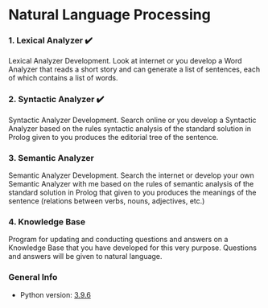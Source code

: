 # Natural Language Processing

### 1. Lexical Analyzer :heavy_check_mark: 
Lexical Analyzer Development. Look at internet or you develop a Word Analyzer that reads a short story and can generate a list of sentences, each of which contains a list of words. 

### 2. Syntactic Analyzer :heavy_check_mark: 
Syntactic Analyzer Development. Search online or you develop a Syntactic Analyzer based on the rules syntactic analysis of the standard solution in Prolog given to you produces the editorial tree of the sentence.

### 3. Semantic Analyzer
Semantic Analyzer Development. Search the internet or develop your own Semantic Analyzer with me based on the rules of semantic analysis of the standard solution in Prolog that given to you produces the meanings of the sentence (relations between verbs, nouns, adjectives, etc.) 

### 4. Knowledge Base
Program for updating and conducting questions and answers on a Knowledge Base that you have developed for this very purpose. Questions and answers will be given to natural language. 

### General Info
* Python version: [3.9.6](https://www.python.org/downloads/release/python-396/)
